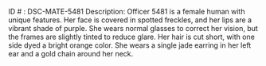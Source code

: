 ID # : DSC-MATE-5481
Description: Officer 5481 is a female human with unique features. Her face is covered in spotted freckles, and her lips are a vibrant shade of purple. She wears normal glasses to correct her vision, but the frames are slightly tinted to reduce glare. Her hair is cut short, with one side dyed a bright orange color. She wears a single jade earring in her left ear and a gold chain around her neck.